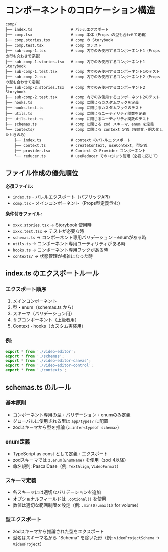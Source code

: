 # コンポーネントのコロケーション構造

```
comp/
├── index.ts                 # バレルエクスポート
├── comp.tsx                 # comp 本体（Props の型も合わせて定義）
├── comp.stories.tsx         # comp の Storybook
├── comp.test.tsx            # comp のテスト
├── sub-comp-1.tsx           # comp 内でのみ使用するコンポーネント1（Props の型も合わせて定義）
├── sub-comp-1.stories.tsx   # comp 内でのみ使用するコンポーネント1 Storybook
├── sub-comp-1.test.tsx      # comp 内でのみ使用するコンポーネント1のテスト
├── sub-comp-2.tsx           # comp 内でのみ使用するコンポーネント2（Props の型も合わせて定義）
├── sub-comp-2.stories.tsx   # comp 内でのみ使用するコンポーネント2 Storybook
├── sub-comp-2.test.tsx      # comp 内でのみ使用するコンポーネント2のテスト
├── hooks.ts                 # comp に閉じるカスタムフックを定義
├── hooks.test.ts            # comp に閉じるカスタムフックのテスト
├── utils.ts                 # comp に閉じるユーティリティ関数を定義
├── utils.test.ts            # comp に閉じるユーティリティ関数のテスト
├── schemas.ts               # comp に閉じる zod スキーマ、enum を定義
└── contexts/                # comp に閉じる context 定義（複雑化・肥大化したときのみ）
    ├── index.ts             # context のバレルエクスポート
    ├── context.ts           # createContext, useContext, 型定義
    ├── provider.tsx         # Context の Provider コンポーネント
    └── reducer.ts           # useReducer でのロジック管理（必要に応じて）
```

## ファイル作成の優先順位

**必須ファイル:**

- `index.ts` - バレルエクスポート（パブリックAPI）
- `comp.tsx` - メインコンポーネント（Props型定義含む）

**条件付きファイル:**

- `xxxx.stories.tsx` → Storybook 使用時
- `xxxx.test.tsx` → テストが必要な時
- `schemas.ts` → コンポーネント専用バリデーション・enumがある時
- `utils.ts` → コンポーネント専用ユーティリティがある時
- `hooks.ts` → コンポーネント専用フックがある時
- `contexts/` → 状態管理が複雑になった時

## index.ts のエクスポートルール

### **エクスポート順序**

1. メインコンポーネント
2. 型・enum（schemas.ts から）
3. スキーマ（バリデーション用）
4. サブコンポーネント（上級者用）
5. Context・hooks（カスタム実装用）

### **例:**

```typescript
export * from './video-editor';
export * from './schemas';
export * from './video-editor-canvas';
export * from './video-editor-control';
export * from './contexts';
```

## schemas.ts のルール

### **基本原則**

- コンポーネント専用の型・バリデーション・enumのみ定義
- グローバルに使用される型は `app/types/` に配置
- zodスキーマから型を推論 (`z.infer<typeof schema>`)

### **enum定義**

- TypeScript as const として定義・エクスポート
- zodスキーマでは `z.enum(EnumName)` を使用（zod 4以降）
- 命名規則: PascalCase（例: `TextAlign`, `VideoFormat`）

### **スキーマ定義**

- 各スキーマには適切なバリデーションを追加
- オプショナルフィールドは `.optional()` を使用
- 数値は適切な範囲制限を設定（例: `.min(0).max(1)` for volume）

### **型エクスポート**

- zodスキーマから推論された型をエクスポート
- 型名はスキーマ名から "Schema" を除いた形（例: `videoProjectSchema` → `VideoProject`）
